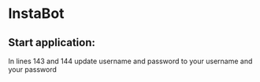 # InstaBot
## Start application:
In lines 143 and 144 update username and password to your username and your password
